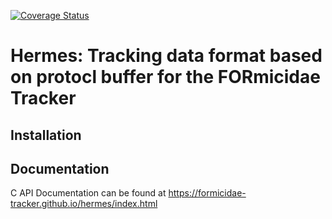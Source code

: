 [![Coverage Status](https://coveralls.io/repos/github/formicidae-tracker/hermes/badge.svg?branch=master)](https://coveralls.io/github/formicidae-tracker/hermes?branch=master)

# Hermes: Tracking data format based on protocl buffer for the FORmicidae Tracker


## Installation

## Documentation
C API Documentation can be found at https://formicidae-tracker.github.io/hermes/index.html
